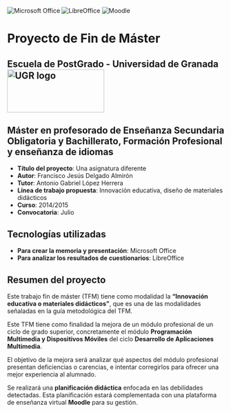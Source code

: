 ![Microsoft Office](https://img.shields.io/badge/Herramienta-Microsoft%20Office-D83B01?logo=microsoftoffice&logoColor=white)
![LibreOffice](https://img.shields.io/badge/Herramienta-LibreOffice-18A303?logo=libreoffice&logoColor=white)
![Moodle](https://img.shields.io/badge/Plataforma-Moodle-F98012?logo=moodle&logoColor=white)

# Proyecto de Fin de Máster

<h2>
  Escuela de PostGrado - Universidad de Granada
  <img src="https://coagranada.es/wp-content/uploads/2015/12/Logo-ugr.jpg" 
       alt="UGR logo" 
       style="vertical-align: middle; margin-right: 10px; width: 225px; height: 100px; "/>
</h2>

## Máster en profesorado de Enseñanza Secundaria Obligatoria y Bachillerato, Formación Profesional y enseñanza de idiomas

- **Título del proyecto**: Una asignatura diferente  
- **Autor**: Francisco Jesús Delgado Almirón  
- **Tutor**: Antonio Gabriel López Herrera  
- **Línea de trabajo propuesta**: Innovación educativa, diseño de materiales didácticos  
- **Curso**: 2014/2015  
- **Convocatoria**: Julio  

## Tecnologías utilizadas

- **Para crear la memoria y presentación**: Microsoft Office  
- **Para analizar los resultados de cuestionarios**: LibreOffice  

## Resumen del proyecto

Este trabajo fin de máster (TFM) tiene como modalidad la **“Innovación educativa o materiales didácticos”**, que es una de las modalidades señaladas en la guía metodológica del TFM.

Este TFM tiene como finalidad la mejora de un módulo profesional de un ciclo de grado superior, concretamente el módulo **Programación Multimedia y Dispositivos Móviles** del ciclo **Desarrollo de Aplicaciones Multimedia**.

El objetivo de la mejora será analizar qué aspectos del módulo profesional presentan deficiencias o carencias, e intentar corregirlos para ofrecer una mejor experiencia al alumnado.

Se realizará una **planificación didáctica** enfocada en las debilidades detectadas. Esta planificación estará complementada con una plataforma de enseñanza virtual **Moodle** para su gestión.
